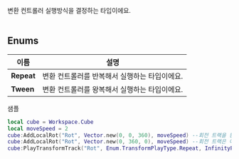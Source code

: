 
변환 컨트롤러 실행방식을 결정하는 타입이에요. <br>
<br>
## **Enums**

 **이름** | **설명** |
 --- | --- |
**Repeat** |변환 컨트롤러를 반복해서 실행하는 타입이에요. |
**Tween** |변환 컨트롤러를 왕복해서 실행하는 타입이에요. |

샘플 <br>

```lua
local cube = Workspace.Cube
local moveSpeed = 2
cube:AddLocalRot("Rot", Vector.new(0, 0, 360), moveSpeed) --회전 트랙을 등록해요.
cube:AddLocalRot("Rot", Vector.new(0, 360, 0), moveSpeed) --회전 트랙은 여러개도 등록할 수 있어요.
cube:PlayTransformTrack("Rot", Enum.TransformPlayType.Repeat, InfinityPlay) --이름에 해당하는 트랙을 재생해요.
```
